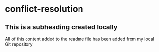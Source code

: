 # conflict-resolution 

## This is a subheading created locally

All of this content added to the readme file has been added from my local Git repository 